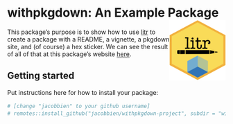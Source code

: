 
<!-- README.md is generated from README.Rmd. Please edit that file -->

# withpkgdown: An Example Package <img src="man/figures/logo.png" align="right" height="139" />

<!-- badges: start -->
<!-- badges: end -->

This package’s purpose is to show how to use
[litr](https://github.com/jacobbien/litr-project/tree/main/litr) to
create a package with a README, a vignette, a pkgdown site, and (of
course) a hex sticker. We can see the result of all of that at this
package’s website
[here](http://faculty.marshall.usc.edu/jacob-bien/withpkgdown/docs/index.html).

## Getting started

Put instructions here for how to install your package:

``` r
# [change "jacobbien" to your github username]
# remotes::install_github("jacobbien/withpkgdown-project", subdir = "withpkgdown")
```
